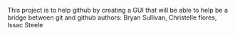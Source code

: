 This project is to help github by creating a GUI that will be able to help be a bridge between git and github
authors: Bryan Sullivan, Christelle flores, Issac Steele 
